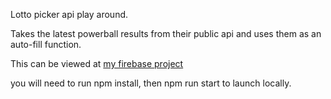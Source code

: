 Lotto picker api play around.

Takes the latest powerball results from their public api and uses them as an auto-fill function. 

This can be viewed at [my firebase project](https://thoash-lottopicker.firebaseapp.com)


you will need to run npm install, then npm run start to launch locally.
